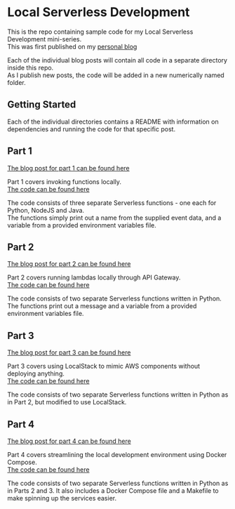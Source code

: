 # Local Serverless Development

This is the repo containing sample code for my Local Serverless Development mini-series.  
This was first published on my [personal blog](https://ianrufus.com)

Each of the individual blog posts will contain all code in a separate directory inside this repo.  
As I publish new posts, the code will be added in a new numerically named folder.

## Getting Started

Each of the individual directories contains a README with information on dependencies and running the code for that specific post.

## Part 1
[The blog post for part 1 can be found here](https://ianrufus.com/2018/03/19/local-serverless-development-part-1-invoking-lambdas-locally/)

Part 1 covers invoking functions locally.  
[The code can be found here](https://github.com/ianrufus/BlogPosts/tree/master/ServerlessMiniSeries/1)

The code consists of three separate Serverless functions - one each for Python, NodeJS and Java.  
The functions simply print out a name from the supplied event data, and a variable from a provided environment variables file.

## Part 2
[The blog post for part 2 can be found here](https://ianrufus.com/blog/2018/03/local-serverless-development-part-2-running-api-gateway-locally/)

Part 2 covers running lambdas locally through API Gateway.  
[The code can be found here](https://github.com/ianrufus/BlogPosts/tree/master/ServerlessMiniSeries/2)

The code consists of two separate Serverless functions written in Python.  
The functions print out a message and a variable from a provided environment variables file.

## Part 3
[The blog post for part 3 can be found here](https://ianrufus.com/blog/2018/07/local-serverless-development-part-3-localstack/)

Part 3 covers using LocalStack to mimic AWS components without deploying anything.  
[The code can be found here](https://github.com/ianrufus/BlogPosts/tree/master/ServerlessMiniSeries/3)  

The code consists of two separate Serverless functions written in Python as in Part 2, but modified to use LocalStack.  

## Part 4
[The blog post for part 4 can be found here](https://ianrufus.com/blog/2019/01/local-serverless-development-part-4-streamlining-development/)

Part 4 covers streamlining the local development environment using Docker Compose.  
[The code can be found here](https://github.com/ianrufus/BlogPosts/tree/master/ServerlessMiniSeries/4)  

The code consists of two separate Serverless functions written in Python as in Parts 2 and 3. It also includes a Docker Compose file and a Makefile to make spinning up the services easier.